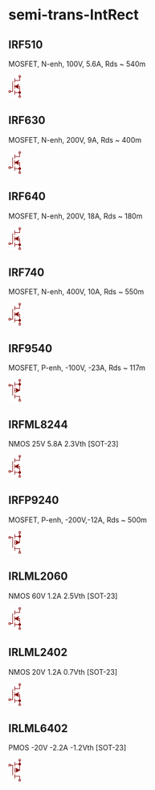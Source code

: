 # semi-trans-IntRect

## IRF510
MOSFET, N-enh, 100V, 5.6A, Rds ~ 540m

![IRF510__1__1](/images/_semi__NMOS__1__1.png?raw=true) 

## IRF630
MOSFET, N-enh, 200V, 9A, Rds ~ 400m

![IRF630__1__1](/images/_semi__NMOS__1__1.png?raw=true) 

## IRF640
MOSFET, N-enh, 200V, 18A, Rds ~ 180m

![IRF640__1__1](/images/_semi__NMOS__1__1.png?raw=true) 

## IRF740
MOSFET, N-enh, 400V, 10A, Rds ~ 550m

![IRF740__1__1](/images/_semi__NMOS__1__1.png?raw=true) 

## IRF9540
MOSFET, P-enh, -100V, -23A, Rds ~ 117m

![IRF9540__1__1](/images/_semi__PMOS__1__1.png?raw=true) 

## IRFML8244
NMOS 25V 5.8A 2.3Vth [SOT-23]

![IRFML8244__1__1](/images/_semi__NMOS__1__1.png?raw=true) 

## IRFP9240
MOSFET, P-enh, -200V,-12A, Rds ~ 500m

![IRFP9240__1__1](/images/_semi__PMOS__1__1.png?raw=true) 

## IRLML2060
NMOS 60V 1.2A 2.5Vth [SOT-23]

![IRLML2060__1__1](/images/_semi__NMOS__1__1.png?raw=true) 

## IRLML2402
NMOS 20V 1.2A 0.7Vth [SOT-23]

![IRLML2402__1__1](/images/_semi__NMOS__1__1.png?raw=true) 

## IRLML6402
PMOS -20V -2.2A -1.2Vth [SOT-23]

![IRLML6402__1__1](/images/_semi__PMOS__1__1.png?raw=true) 

